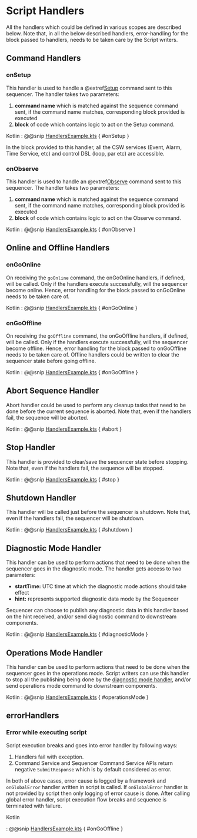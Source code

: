 # Script Handlers

All the handlers which could be defined in various scopes are described below. 
Note that, in all the below described handlers, error-handling for the block passed to handlers, needs to be taken care by the
Script writers.

## Command Handlers

### onSetup

This handler is used to handle a @extref[Setup](csw:csw/params/commands/Setup.html) command sent to this sequencer.
The handler takes two parameters:

1. **command name** which is matched against the sequence command sent, if the command name matches, corresponding block provided
is executed
2. **block** of code which contains logic to act on the Setup command.

Kotlin
: @@snip [HandlersExample.kts](../../../../../../examples/src/main/kotlin/esw/ocs/scripts/examples/paradox/HandlersExample.kts) { #onSetup }

In the block provided to this handler, all the CSW services (Event, Alarm, Time Service, etc) and control DSL (loop, par etc) are accessible.


### onObserve

This handler is used to handle an @extref[Observe](csw:csw/params/commands/Observe.html) command sent to this sequencer.
The handler takes two parameters:

1. **command name** which is matched against the sequence command sent, if the command name matches, corresponding block provided
is executed
2. **block** of code which contains logic to act on the Observe command.

Kotlin
: @@snip [HandlersExample.kts](../../../../../../examples/src/main/kotlin/esw/ocs/scripts/examples/paradox/HandlersExample.kts) { #onObserve }


## Online and Offline Handlers

### onGoOnline

On receiving the `goOnline` command, the onGoOnline handlers, if defined, will be called. Only if the handlers execute successfully,
will the sequencer become online. Hence, error handling for the block passed to onGoOnline needs to be taken care of.

Kotlin
: @@snip [HandlersExample.kts](../../../../../../examples/src/main/kotlin/esw/ocs/scripts/examples/paradox/HandlersExample.kts) { #onGoOnline }


### onGoOffline

On receiving the `goOffline` command, the onGoOffline handlers, if defined, will be called. Only if the handlers execute successfully,
will the sequencer become offline. Hence, error handling for the block passed to onGoOffline needs to be taken care of.
Offline handlers could be written to clear the sequencer state before going offline.

Kotlin
: @@snip [HandlersExample.kts](../../../../../../examples/src/main/kotlin/esw/ocs/scripts/examples/paradox/HandlersExample.kts) { #onGoOffline }


## Abort Sequence Handler
Abort handler could be used to perform any cleanup tasks that need to be done before the current
sequence is aborted. Note that, even if the handlers fail, the sequence will be aborted.

Kotlin
: @@snip [HandlersExample.kts](../../../../../../examples/src/main/kotlin/esw/ocs/scripts/examples/paradox/HandlersExample.kts) { #abort }


## Stop Handler
This handler is provided to clear/save the sequencer state before stopping.
Note that, even if the handlers fail, the sequence will be stopped.

Kotlin
: @@snip [HandlersExample.kts](../../../../../../examples/src/main/kotlin/esw/ocs/scripts/examples/paradox/HandlersExample.kts) { #stop }

## Shutdown Handler
This handler will be called just before the sequencer is shutdown.
Note that, even if the handlers fail, the sequencer will be shutdown.

Kotlin
: @@snip [HandlersExample.kts](../../../../../../examples/src/main/kotlin/esw/ocs/scripts/examples/paradox/HandlersExample.kts) { #shutdown }

## Diagnostic Mode Handler
This handler can be used to perform actions that need to be done when the sequencer goes in the diagnostic mode.
The handler gets access to two parameters:

* **startTime:** UTC time at which the diagnostic mode actions should take effect
* **hint:** represents supported diagnostic data mode by the Sequencer

Sequencer can choose to publish any diagnostic data in this handler based on the hint received, and/or send diagnostic command to downstream components.

Kotlin
: @@snip [HandlersExample.kts](../../../../../../examples/src/main/kotlin/esw/ocs/scripts/examples/paradox/HandlersExample.kts) { #diagnosticMode }

## Operations Mode Handler
This handler can be used to perform actions that need to be done when the sequencer goes in the operations mode.
Script writers can use this handler to stop all the publishing being done by the [diagnostic mode handler](#diagnostic-mode-handler),
and/or send operations mode command to downstream components.

Kotlin
: @@snip [HandlersExample.kts](../../../../../../examples/src/main/kotlin/esw/ocs/scripts/examples/paradox/HandlersExample.kts) { #operationsMode }


## errorHandlers

### Error while executing script
Script execution breaks and goes into error handler by following ways:

1. Handlers fail with exception.
2. Command Service and Sequencer Command Service APIs return negative `SubmitResponse` which is by default considered as error.

In both of above cases, error cause is logged by a framework and `onGlobalError` handler written in script is called. If `onGlobalError`
handler is not provided by script then only logging of error cause is done. After calling global error handler, script execution flow breaks
and sequence is terminated with failure.

Kotlin

: @@snip [HandlersExample.kts](../../../../../../examples/src/main/kotlin/esw/ocs/scripts/examples/paradox/HandlersExample.kts) { #onGoOffline }
